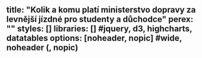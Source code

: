 title: "Kolik a komu platí ministerstvo dopravy za levnější jízdné pro studenty a důchodce"
perex: ""
styles: []
libraries: [] #jquery, d3, highcharts, datatables
options: [noheader, nopic] #wide, noheader (, nopic)
---
<wide><div id="graf" style="height: 400px"></div></wide>

